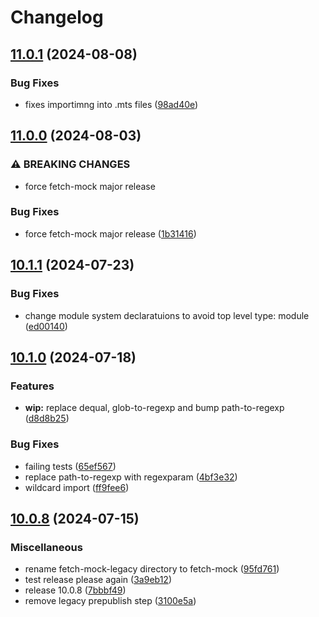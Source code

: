 # Changelog

## [11.0.1](https://github.com/wheresrhys/fetch-mock/compare/fetch-mock-v11.0.0...fetch-mock-v11.0.1) (2024-08-08)


### Bug Fixes

* fixes importimng into .mts files ([98ad40e](https://github.com/wheresrhys/fetch-mock/commit/98ad40ee5351f1f2f16edf1bbcc626ce94d0d629))

## [11.0.0](https://github.com/wheresrhys/fetch-mock/compare/fetch-mock-v10.1.1...fetch-mock-v11.0.0) (2024-08-03)


### ⚠ BREAKING CHANGES

* force fetch-mock major release

### Bug Fixes

* force fetch-mock major release ([1b31416](https://github.com/wheresrhys/fetch-mock/commit/1b314167607b15887feba2f6124a9af9cca81c47))

## [10.1.1](https://github.com/wheresrhys/fetch-mock/compare/fetch-mock-v10.1.0...fetch-mock-v10.1.1) (2024-07-23)


### Bug Fixes

* change module system declaratuions to avoid top level type: module ([ed00140](https://github.com/wheresrhys/fetch-mock/commit/ed001407792a12b5fec94013aafccbb4bbb63a87))

## [10.1.0](https://github.com/wheresrhys/fetch-mock/compare/fetch-mock-v10.0.8...fetch-mock-v10.1.0) (2024-07-18)


### Features

* **wip:** replace dequal, glob-to-regexp and bump path-to-regexp ([d8d8b25](https://github.com/wheresrhys/fetch-mock/commit/d8d8b259fffbd01a03d5c5bf2768ee48797b68bb))


### Bug Fixes

* failing tests ([65ef567](https://github.com/wheresrhys/fetch-mock/commit/65ef5678ba23c53d27f3b165fe25020d96c498db))
* replace path-to-regexp with regexparam ([4bf3e32](https://github.com/wheresrhys/fetch-mock/commit/4bf3e32f852ffc169ca354288eff86737e131480))
* wildcard import ([ff9fee6](https://github.com/wheresrhys/fetch-mock/commit/ff9fee634db8b019f1384e44d13b4121bc2d62bb))

## [10.0.8](https://github.com/wheresrhys/fetch-mock/compare/fetch-mock-v10.0.8-alpha.1...fetch-mock-v10.0.8) (2024-07-15)


### Miscellaneous

* rename fetch-mock-legacy directory to fetch-mock ([95fd761](https://github.com/wheresrhys/fetch-mock/commit/95fd76115e0bfb979c9ee52a59613a3f52b1a6d6))
* test release please again ([3a9eb12](https://github.com/wheresrhys/fetch-mock/commit/3a9eb1292f81c3872bc57e91c6a436cf6fddfb80))
* release 10.0.8 ([7bbbf49](https://github.com/wheresrhys/fetch-mock/commit/7bbbf49aaa19e7fe2c97f86452bf153933ed5345))
* remove legacy prepublish step ([3100e5a](https://github.com/wheresrhys/fetch-mock/commit/3100e5a659a5436a583e4e56cd668a54b47bfb8f))
